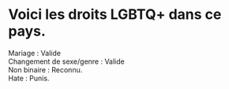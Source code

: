 # Voici les droits LGBTQ+ dans ce pays.
Mariage : Valide<br>
Changement de sexe/genre : Valide <br>
Non binaire : Reconnu.<br>
Hate : Punis.
